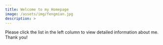 ```yaml
---
title: Welcome to my Homepage
image: /assets/img/fengmian.jpg
description: >
---
```


Please click the list in the left column to view detailed information about me. Thank you!


